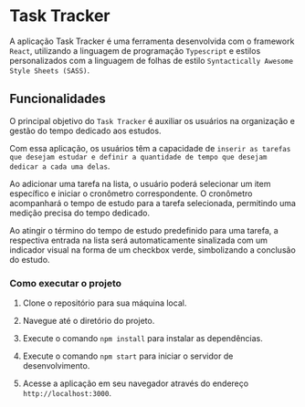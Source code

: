 # Task Tracker

A aplicação Task Tracker é uma ferramenta desenvolvida com o framework `React`, utilizando a linguagem de programação `Typescript` e estilos personalizados com a linguagem de folhas de estilo `Syntactically Awesome Style Sheets (SASS)`.

## Funcionalidades

O principal objetivo do `Task Tracker` é auxiliar os usuários na organização e gestão do tempo dedicado aos estudos. 

Com essa aplicação, os usuários têm a capacidade de `inserir as tarefas que desejam estudar e definir a quantidade de tempo que desejam dedicar a cada uma delas`.

Ao adicionar uma tarefa na lista, o usuário poderá selecionar um item específico e iniciar o cronômetro correspondente. O cronômetro acompanhará o tempo de estudo para a tarefa selecionada, permitindo uma medição precisa do tempo dedicado.

Ao atingir o término do tempo de estudo predefinido para uma tarefa, a respectiva entrada na lista será automaticamente sinalizada com um indicador visual na forma de um checkbox verde, simbolizando a conclusão do estudo.

### Como executar o projeto


  1. Clone o repositório para sua máquina local.


2. Navegue até o diretório do projeto.


3. Execute o comando `npm install` para instalar as dependências.


4. Execute o comando `npm start` para iniciar o servidor de desenvolvimento.


5. Acesse a aplicação em seu navegador através do endereço `http://localhost:3000`.
